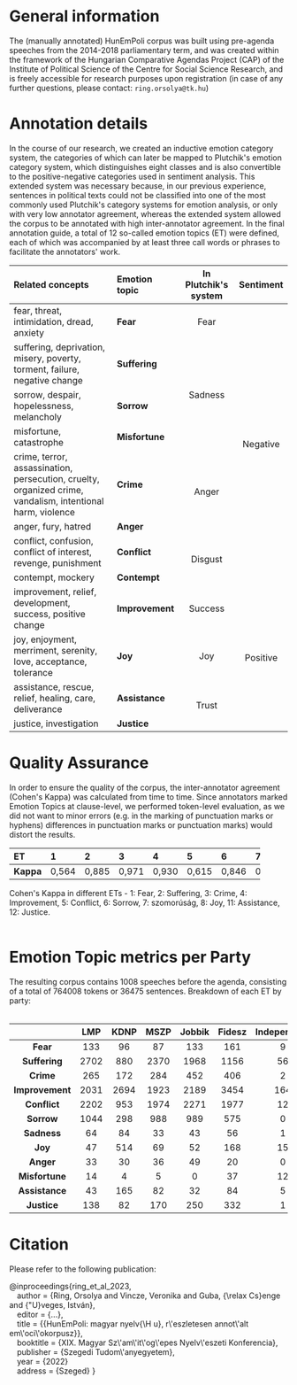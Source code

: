# General information

The (manually annotated) HunEmPoli corpus was built using pre-agenda speeches from the 2014-2018 parliamentary term, and was created within the framework of the Hungarian Comparative Agendas Project (CAP) of the Institute of Political Science of the Centre for Social Science Research, and is freely accessible for research purposes upon registration (in case of any further questions, please contact: `ring.orsolya@tk.hu`)

# Annotation details

In the course of our research, we created an inductive emotion category system, the categories of which can later be mapped to Plutchik's emotion category system, which distinguishes eight classes and is also convertible to the positive-negative categories used in sentiment analysis. This extended system was necessary because, in our previous experience, sentences in political texts could not be classified into one of the most commonly used Plutchik's category systems for emotion analysis, or only with very low annotator agreement, whereas the extended system allowed the corpus to be annotated with high inter-annotator agreement.
In the final annotation guide, a total of 12 so-called emotion topics (ET) were defined, each of which was accompanied by at least three call words or phrases to facilitate the annotators' work.<br>

<table>
<thead>
<tr class="header">
<th style="text-align: left;"><strong>Related concepts</strong></th>
<th style="text-align: left;"><strong>Emotion topic</strong></th>
<th style="text-align: center;"><strong>In Plutchik's system</strong></th>
<th style="text-align: center;"><strong>Sentiment</strong></th>
</tr>
</thead>
<tbody>
<tr class="odd">
<td style="text-align: left;">fear, threat, intimidation, dread, anxiety</td>
<td style="text-align: left;"><strong>Fear</strong></td>
<td style="text-align: center;">Fear</td>
<td rowspan="8" style="text-align: center;">Negative</td>
</tr>
<tr class="even">
<td style="text-align: left;">suffering, deprivation, misery, poverty, torment, failure, negative change</td>
<td style="text-align: left;"><strong>Suffering</strong></td>
<td rowspan="3" style="text-align: center;">Sadness</td>
</tr>
<tr class="odd">
<td style="text-align: left;">sorrow, despair, hopelessness, melancholy</td>
<td style="text-align: left;"><strong>Sorrow</strong></td>
</tr>
<tr class="even">
<td style="text-align: left;">misfortune, catastrophe</td>
<td style="text-align: left;"><strong>Misfortune</strong></td>
</tr>
<tr class="odd">
<td style="text-align: left;">crime, terror, assassination, persecution, cruelty, organized crime, vandalism, intentional harm, violence</td>
<td style="text-align: left;"><strong>Crime</strong></td>
<td rowspan="2" style="text-align: center;">Anger</td>
</tr>
<tr class="even">
<td style="text-align: left;">anger, fury, hatred</td>
<td style="text-align: left;"><strong>Anger</strong></td>
</tr>
<tr class="odd">
<td style="text-align: left;">conflict, confusion, conflict of interest, revenge, punishment</td>
<td style="text-align: left;"><strong>Conflict</strong></td>
<td rowspan="2" style="text-align: center;">Disgust</td>
</tr>
<tr class="even">
<td style="text-align: left;">contempt, mockery</td>
<td style="text-align: left;"><strong>Contempt</strong></td>
</tr>
<tr class="odd">
<td style="text-align: left;">improvement, relief, development, success, positive change</td>
<td style="text-align: left;"><strong>Improvement</strong></td>
<td style="text-align: center;">Success</td>
<td rowspan="4" style="text-align: center;">Positive</td>
</tr>
<tr class="even">
<td style="text-align: left;">joy, enjoyment, merriment, serenity, love, acceptance, tolerance</td>
<td style="text-align: left;"><strong>Joy</strong></td>
<td style="text-align: center;">Joy</td>
</tr>
<tr class="odd">
<td style="text-align: left;">assistance, rescue, relief, healing, care, deliverance</td>
<td style="text-align: left;"><strong>Assistance</strong></td>
<td rowspan="2" style="text-align: center;">Trust</td>
</tr>
<tr class="even">
<td style="text-align: left;">justice, investigation</td>
<td style="text-align: left;"><strong>Justice</strong></td>
</tr>
</tbody>
</table>

# Quality Assurance

In order to ensure the quality of the corpus, the inter-annotator agreement (Cohen's Kappa) was calculated from time to time. Since annotators marked Emotion Topics at clause-level, we performed token-level evaluation, as we did not want to minor errors (e.g. in the marking of punctuation marks or hyphens) differences in punctuation marks or punctuation marks) would distort the results. <br>

<div id="7_tablazat">
<table style="width:90%;">
<colgroup>
<col style="width: 10%" />
<col style="width: 8%" />
<col style="width: 8%" />
<col style="width: 8%" />
<col style="width: 8%" />
<col style="width: 8%" />
<col style="width: 8%" />
<col style="width: 8%" />
<col style="width: 8%" />
<col style="width: 8%" />
<col style="width: 8%" />
</colgroup>
<thead>
<tr class="header">
<th style="text-align: left;"><strong>ET</strong></th>
<th style="text-align: left;"><strong>1</strong></th>
<th style="text-align: left;"><strong>2</strong></th>
<th style="text-align: left;"><strong>3</strong></th>
<th style="text-align: left;"><strong>4</strong></th>
<th style="text-align: left;"><strong>5</strong></th>
<th style="text-align: left;"><strong>6</strong></th>
<th style="text-align: left;"><strong>7</strong></th>
<th style="text-align: left;"><strong>8</strong></th>
<th style="text-align: left;"><strong>11</strong></th>
<th style="text-align: left;"><strong>12</strong></th>
</tr>
</thead>
<tbody>
<tr class="odd">
<td style="text-align: left;"><strong>Kappa</strong></td>
<td style="text-align: left;">0,564</td>
<td style="text-align: left;">0,885</td>
<td style="text-align: left;">0,971</td>
<td style="text-align: left;">0,930</td>
<td style="text-align: left;">0,615</td>
<td style="text-align: left;">0,846</td>
<td style="text-align: left;">0,5</td>
<td style="text-align: left;">1</td>
<td style="text-align: left;">0,264</td>
<td style="text-align: left;">1</td>
</tr>
</tbody>
</table>
</div>

Cohen's Kappa in different ETs - 1: Fear, 2: Suffering, 3: Crime, 4: Improvement, 5: Conflict, 6: Sorrow, 7: szomorúság, 8: Joy, 11: Assistance, 12: Justice.<br><br>

# Emotion Topic metrics per Party

The resulting corpus contains 1008 speeches before the agenda, consisting of a total of 764008 tokens or 36475 sentences. Breakdown of each ET by party: <br><br>

<table>
<thead>
<tr class="header">
<th style="text-align: center;"> </th>
<th style="text-align: center;"><strong>LMP</strong></th>
<th style="text-align: center;"><strong>KDNP</strong></th>
<th style="text-align: center;"><strong>MSZP</strong></th>
<th style="text-align: center;"><strong>Jobbik</strong></th>
<th style="text-align: center;"><strong>Fidesz</strong></th>
<th style="text-align: center;"><strong>Independent</strong></th>
<th style="text-align: center;"><strong>All</strong></th>
</tr>
</thead>
<tbody>
<tr class="odd">
<td style="text-align: center;"><strong>Fear</strong></td>
<td style="text-align: center;">133</td>
<td style="text-align: center;">96</td>
<td style="text-align: center;">87</td>
<td style="text-align: center;">133</td>
<td style="text-align: center;">161</td>
<td style="text-align: center;">9</td>
<td style="text-align: center;">619</td>
</tr>
<tr class="even">
<td style="text-align: center;"><strong>Suffering</strong></td>
<td style="text-align: center;">2702</td>
<td style="text-align: center;">880</td>
<td style="text-align: center;">2370</td>
<td style="text-align: center;">1968</td>
<td style="text-align: center;">1156</td>
<td style="text-align: center;">56</td>
<td style="text-align: center;">9132</td>
</tr>
<tr class="odd">
<td style="text-align: center;"><strong>Crime</strong></td>
<td style="text-align: center;">265</td>
<td style="text-align: center;">172</td>
<td style="text-align: center;">284</td>
<td style="text-align: center;">452</td>
<td style="text-align: center;">406</td>
<td style="text-align: center;">2</td>
<td style="text-align: center;">1581</td>
</tr>
<tr class="even">
<td style="text-align: center;"><strong>Improvement</strong></td>
<td style="text-align: center;">2031</td>
<td style="text-align: center;">2694</td>
<td style="text-align: center;">1923</td>
<td style="text-align: center;">2189</td>
<td style="text-align: center;">3454</td>
<td style="text-align: center;">164</td>
<td style="text-align: center;">12455</td>
</tr>
<tr class="odd">
<td style="text-align: center;"><strong>Conflict</strong></td>
<td style="text-align: center;">2202</td>
<td style="text-align: center;">953</td>
<td style="text-align: center;">1974</td>
<td style="text-align: center;">2271</td>
<td style="text-align: center;">1977</td>
<td style="text-align: center;">12</td>
<td style="text-align: center;">9389</td>
</tr>
<tr class="even">
<td style="text-align: center;"><strong>Sorrow</strong></td>
<td style="text-align: center;">1044</td>
<td style="text-align: center;">298</td>
<td style="text-align: center;">988</td>
<td style="text-align: center;">989</td>
<td style="text-align: center;">575</td>
<td style="text-align: center;">0</td>
<td style="text-align: center;">3894</td>
</tr>
<tr class="odd">
<td style="text-align: center;"><strong>Sadness</strong></td>
<td style="text-align: center;">64</td>
<td style="text-align: center;">84</td>
<td style="text-align: center;">33</td>
<td style="text-align: center;">43</td>
<td style="text-align: center;">56</td>
<td style="text-align: center;">1</td>
<td style="text-align: center;">281</td>
</tr>
<tr class="even">
<td style="text-align: center;"><strong>Joy</strong></td>
<td style="text-align: center;">47</td>
<td style="text-align: center;">514</td>
<td style="text-align: center;">69</td>
<td style="text-align: center;">52</td>
<td style="text-align: center;">168</td>
<td style="text-align: center;">15</td>
<td style="text-align: center;">865</td>
</tr>
<tr class="odd">
<td style="text-align: center;"><strong>Anger</strong></td>
<td style="text-align: center;">33</td>
<td style="text-align: center;">30</td>
<td style="text-align: center;">36</td>
<td style="text-align: center;">49</td>
<td style="text-align: center;">20</td>
<td style="text-align: center;">0</td>
<td style="text-align: center;">168</td>
</tr>
<tr class="even">
<td style="text-align: center;"><strong>Misfortune</strong></td>
<td style="text-align: center;">14</td>
<td style="text-align: center;">4</td>
<td style="text-align: center;">5</td>
<td style="text-align: center;">0</td>
<td style="text-align: center;">37</td>
<td style="text-align: center;">12</td>
<td style="text-align: center;">72</td>
</tr>
<tr class="odd">
<td style="text-align: center;"><strong>Assistance</strong></td>
<td style="text-align: center;">43</td>
<td style="text-align: center;">165</td>
<td style="text-align: center;">82</td>
<td style="text-align: center;">32</td>
<td style="text-align: center;">84</td>
<td style="text-align: center;">5</td>
<td style="text-align: center;">411</td>
</tr>
<tr class="even">
<td
style="text-align: center;"><strong>Justice</strong></td>
<td style="text-align: center;">138</td>
<td style="text-align: center;">82</td>
<td style="text-align: center;">170</td>
<td style="text-align: center;">250</td>
<td style="text-align: center;">332</td>
<td style="text-align: center;">1</td>
<td style="text-align: center;">973</td>
</tr>
</tbody>
</table>

# Citation

Please refer to the following publication:


@inproceedings{ring_et_al_2023, <br>
  &emsp;author =       {Ring, Orsolya and Vincze, Veronika and Guba, {\relax Cs}enge and {\"U}veges, István},<br>
  &emsp;editor =       {...},<br>
  &emsp;title =        {{HunEmPoli: magyar nyelv{\\H u}, r\\'eszletesen annot\\'alt em\\'oci\\'okorpusz}},<br>
  &emsp;booktitle =    {XIX. Magyar Sz\\'am\\'it\\'og\\'epes Nyelv\\'eszeti Konferencia},<br>
  &emsp;publisher =    {Szegedi Tudom\\'anyegyetem},<br>
  &emsp;year =         {2022}<br>
  &emsp;address =      {Szeged}
}<br>

